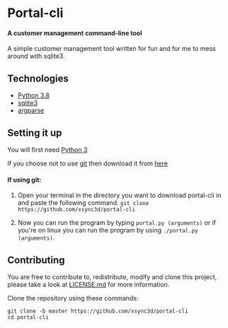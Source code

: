 # Portal-cli

#### A customer management command-line tool

A simple customer management tool written for fun and for me to mess around with sqlite3.

## Technologies
* [Python 3.8](https://www.python.org/)
* [sqlite3](https://docs.python.org/3/library/sqlite3.html)
* [argparse](https://docs.python.org/3.8/howto/argparse.html) 

## Setting it up
You will first need [Python 3](https://www.python.org/downloads/)

If you choose not to use [git](https://github.com/git/git/blob/master/INSTALL) then download it from [here](https://github.com/xsync3d/portal-cli/archive/master.zip)

#### If using git:
1. Open your terminal in the directory you want to download portal-cli in and paste the following command.
`git clone https://github.com/xsync3d/portal-cli`

3. Now you can run the program by typing `portal.py (arguments)`
or if you're on linux you can run the program by using `./portal.py (arguments)`.

## Contributing
You are free to contribute to, redistribute, modify and clone this project, please take a look at [LICENSE.md](https://github.com/xsync3d/xsync3d/blob/master/LICENSE.md) for more information.

Clone the repository using these commands:
```
git clone -b master https://github.com/xsync3d/portal-cli
cd portal-cli
```